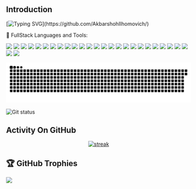 ## Introduction

[![Typing SVG](https://readme-typing-svg.demolab.com?font=Fira+Code&pause=1000&color=C7F720&random=false&width=435&lines=Hi+%F0%9F%91%8B!;I+am+Akbarshoh+(akbar.webdev))](https://github.com/AkbarshohIlhomovich/)

🚀 FullStack Languages and Tools:

![](https://img.shields.io/badge/-HTML5-E34F26?logo=html5&logoColor=fff)
![](https://img.shields.io/badge/-CSS3-1572B6?logo=css3&logoColor=fff)
![](https://img.shields.io/badge/-JavaScript-F7DF1E?logo=javascript&logoColor=000)
![](https://img.shields.io/badge/-TypeScript-3178C6?logo=typescript&logoColor=fff)
![](https://img.shields.io/badge/-React-61DAFB?logo=react&logoColor=000)
![](https://img.shields.io/badge/-Next.js-000000?logo=next.js&logoColor=fff)
![](https://img.shields.io/badge/-Tailwind_CSS-06B6D4?logo=tailwind-css&logoColor=fff)
![](https://img.shields.io/badge/-Redux-764ABC?logo=redux&logoColor=fff)
![](https://img.shields.io/badge/-Material_UI-007FFF?logo=mui&logoColor=fff)
![](https://img.shields.io/badge/-Ant_Design-0170FE?logo=ant-design&logoColor=fff)
![](https://img.shields.io/badge/-Vue.js-4FC08D?logo=vue.js&logoColor=fff)
![](https://img.shields.io/badge/-Nuxt.js-00DC82?logo=nuxt.js&logoColor=fff)
![](https://img.shields.io/badge/-Pinia-F6C915?logo=pinia&logoColor=000)
![](https://img.shields.io/badge/-Vuex-35495E?logo=vue.js&logoColor=fff)
![](https://img.shields.io/badge/-Vue_Router-35495E?logo=vue.js&logoColor=fff)
![](https://img.shields.io/badge/-Vite-646CFF?logo=vite&logoColor=fff)
![](https://img.shields.io/badge/-i18n-26A69A?logo=google-translate&logoColor=fff)
![](https://img.shields.io/badge/-Node.js-339933?logo=node.js&logoColor=fff)
![](https://img.shields.io/badge/-Express.js-000000?logo=express&logoColor=fff)
![](https://img.shields.io/badge/-NestJS-E0234E?logo=nestjs&logoColor=fff)
![](https://img.shields.io/badge/-MongoDB-47A248?logo=mongodb&logoColor=fff)
![](https://img.shields.io/badge/-PostgreSQL-4169E1?logo=postgresql&logoColor=fff)
![](https://img.shields.io/badge/-MySQL-4479A1?logo=mysql&logoColor=fff)
![](https://img.shields.io/badge/-Prisma-2D3748?logo=prisma&logoColor=fff)
![](https://img.shields.io/badge/-Sequelize-52B0E7?logo=sequelize&logoColor=fff)
![](https://img.shields.io/badge/-GraphQL-E10098?logo=graphql&logoColor=fff)
![](https://img.shields.io/badge/-REST_API-FF6C37?logo=fastapi&logoColor=fff)




![Git hub snake](https://raw.githubusercontent.com/theMir8/theMir8/9973dc63b67e2628603de8868cce7a069ff00873/github-contribution-grid-snake.svg)

![Git status](https://github-readme-stats.vercel.app/api?username=AkbarshohIlhomovich&count_private=true&show_icons=true&theme=radical)

## Activity On GitHub

<p align="center">
  <a href="https://github.com/AkbarshohIlhomovich">      
<img title="stats" alt="streak" src="https://github-readme-streak-stats.herokuapp.com/?user=AkbarshohIlhomovich&theme=dark&hide_border=true&stroke=f53b3b"/>
</a> 
</p>

## 🏆 GitHub Trophies

![](https://github-profile-trophy.vercel.app/?username=AkbarshohIlhomovich&theme=radical&no-frame=false&no-bg=false&margin-w=4)
